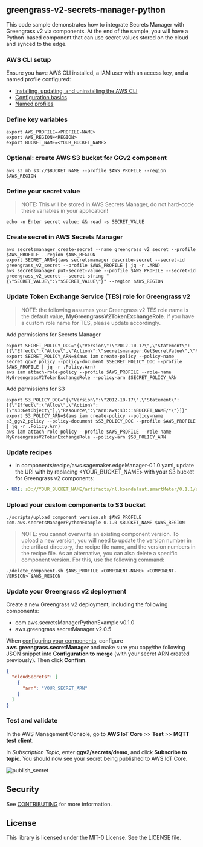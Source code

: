 ## greengrass-v2-secrets-manager-python

This code sample demonstrates how to integrate Secrets Manager with Greengrass v2 via components. At the end of the sample, you will have a Python-based component that can use secret values stored on the cloud and synced to the edge. 

### AWS CLI setup

Ensure you have AWS CLI installed, a IAM user with an access key, and a named profile configured:

* [Installing, updating, and uninstalling the AWS CLI](https://docs.aws.amazon.com/cli/latest/userguide/cli-chap-install.html)
* [Configuration basics](https://docs.aws.amazon.com/cli/latest/userguide/cli-configure-quickstart.html)
* [Named profiles](https://docs.aws.amazon.com/cli/latest/userguide/cli-configure-profiles.html)

### Define key variables

```console
export AWS_PROFILE=<PROFILE-NAME>
export AWS_REGION=<REGION>
export BUCKET_NAME=<YOUR_BUCKET_NAME> 
```

### Optional: create AWS S3 bucket for GGv2 component
```console
aws s3 mb s3://$BUCKET_NAME --profile $AWS_PROFILE --region $AWS_REGION
```

### Define your secret value
> NOTE: This will be stored in AWS Secrets Manager, do not hard-code these variables in your application!
```console
echo -n Enter secret value: && read -s SECRET_VALUE
```

### Create secret in AWS Secrets Manager

```console
aws secretsmanager create-secret --name greengrass_v2_secret --profile $AWS_PROFILE --region $AWS_REGION
export SECRET_ARN=$(aws secretsmanager describe-secret --secret-id greengrass_v2_secret --profile $AWS_PROFILE | jq -r .ARN)
aws secretsmanager put-secret-value --profile $AWS_PROFILE --secret-id greengrass_v2_secret --secret-string "{\"SECRET_VALUE\":\"$SECRET_VALUE\"}" --region $AWS_REGION
```

### Update Token Exchange Service (TES) role for Greengrass v2

> NOTE: the following assumes your Greengrass v2 TES role name is the default value, **MyGreengrassV2TokenExchangeRole**. If you have a custom role name for TES, please update accordingly.

Add permissions for Secrets Manager
```console
export SECRET_POLICY_DOC="{\"Version\":\"2012-10-17\",\"Statement\":[{\"Effect\":\"Allow\",\"Action\":\"secretsmanager:GetSecretValue\",\"Resource\":\"$SECRET_ARN\"}]}"
export SECRET_POLICY_ARN=$(aws iam create-policy --policy-name secret_ggv2_policy --policy-document $SECRET_POLICY_DOC --profile $AWS_PROFILE | jq -r .Policy.Arn)
aws iam attach-role-policy --profile $AWS_PROFILE --role-name MyGreengrassV2TokenExchangeRole --policy-arn $SECRET_POLICY_ARN
```

Add permissions for S3
```console
export S3_POLICY_DOC="{\"Version\":\"2012-10-17\",\"Statement\":[{\"Effect\":\"Allow\",\"Action\":[\"s3:GetObject\"],\"Resource\":\"arn:aws:s3:::$BUCKET_NAME/*\"}]}"
export S3_POLICY_ARN=$(aws iam create-policy --policy-name s3_ggv2_policy --policy-document $S3_POLICY_DOC --profile $AWS_PROFILE | jq -r .Policy.Arn)
aws iam attach-role-policy --profile $AWS_PROFILE --role-name MyGreengrassV2TokenExchangeRole --policy-arn $S3_POLICY_ARN
```


### Update recipes
* In components/recipe/aws.sagemaker.edgeManager-0.1.0.yaml, update the URI with by replacing <YOUR_BUCKET_NAME> with your S3 bucket for Greengrass v2 components:
```yaml
- URI: s3://YOUR_BUCKET_NAME/artifacts/nl.koendelaat.smartMeter/0.1.1/smart_meter_IoT.py
```

### Upload your custom components to S3 bucket
```console
./scripts/upload_component_version.sh $AWS_PROFILE com.aws.secretsManagerPythonExample 0.1.0 $BUCKET_NAME $AWS_REGION
```

> NOTE: you cannot overwrite an existing component version. To upload a new version, you will need to update the version number in the artifact directory, the recipe file name, and the version numbers in the recipe file.
> As an alternative, you can also delete a specific component version. For this, use the following command:
```console
./delete_component.sh $AWS_PROFILE <COMPONENT-NAME> <COMPONENT-VERSION> $AWS_REGION
```

### Update your Greengrass v2 deployment

Create a new Greengrass v2 deployment, including the following components:
* com.aws.secretsManagerPythonExample v0.1.0
* aws.greengrass.secretManager v2.0.5

When [configuring your components](https://docs.aws.amazon.com/greengrass/v2/developerguide/update-component-configurations.html), configure **aws.greengrass.secretManager** and make sure you copy/the following JSON snippet into **Configuration to merge** (with your secret ARN created previously). Then click **Confirm**.

```json
{
  "cloudSecrets": [
    {
      "arn": "YOUR_SECRET_ARN"
    } 
  ]
}
```

### Test and validate

In the AWS Management Console, go to **AWS IoT Core** >> **Test** >> **MQTT test client**.

In *Subscription Topic*, enter **ggv2/secrets/demo**, and click **Subscribe to topic**. You should now see your secret being published to AWS IoT Core. 

![publish_secret](img/publish_secret.png)

## Security

See [CONTRIBUTING](CONTRIBUTING.md#security-issue-notifications) for more information.

## License

This library is licensed under the MIT-0 License. See the LICENSE file.





